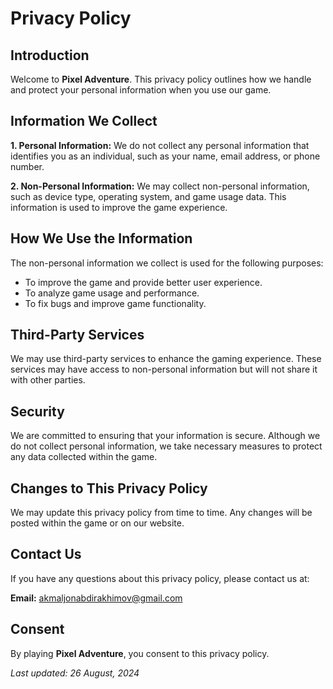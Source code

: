 # Privacy Policy

## Introduction

Welcome to **Pixel Adventure**. This privacy policy outlines how we handle and protect your personal information when you use our game.

## Information We Collect

**1. Personal Information:**
We do not collect any personal information that identifies you as an individual, such as your name, email address, or phone number.

**2. Non-Personal Information:**
We may collect non-personal information, such as device type, operating system, and game usage data. This information is used to improve the game experience.

## How We Use the Information

The non-personal information we collect is used for the following purposes:

- To improve the game and provide better user experience.
- To analyze game usage and performance.
- To fix bugs and improve game functionality.

## Third-Party Services

We may use third-party services to enhance the gaming experience. These services may have access to non-personal information but will not share it with other parties.

## Security

We are committed to ensuring that your information is secure. Although we do not collect personal information, we take necessary measures to protect any data collected within the game.

## Changes to This Privacy Policy

We may update this privacy policy from time to time. Any changes will be posted within the game or on our website.

## Contact Us

If you have any questions about this privacy policy, please contact us at:

**Email:** akmaljonabdirakhimov@gmail.com

## Consent

By playing **Pixel Adventure**, you consent to this privacy policy.

_Last updated: 26 August, 2024_
